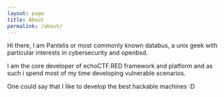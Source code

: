 ```yaml
---
layout: page
title: About
permalink: /about/
---
```


Hi there, I am Pantelis or most commonly known databus, a unix geek with particular interests in cybersecurity and openbsd.

I am the core developer of echoCTF.RED framework and platform and as such i spend most of my time developing vulnerable scenarios.

One could say that I like to develop the best hackable machines :D